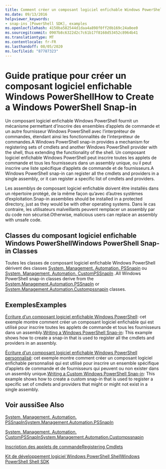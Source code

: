 ```yaml
---
title: Comment créer un composant logiciel enfichable Windows PowerShell | Microsoft Docs
ms.date: 09/13/2016
helpviewer_keywords:
- snap-ins [PowerShell SDK], examples
ms.openlocfilehash: 4150ba582544d1daa4a898f0ff20b169c24a0ee0
ms.sourcegitcommit: 0907b8c6322d2c7c61b17f8168d53452c8964b41
ms.translationtype: MT
ms.contentlocale: fr-FR
ms.lasthandoff: 08/05/2020
ms.locfileid: "87787323"
---
```

# <a name="how-to-create-a-windows-powershell-snap-in"></a><span data-ttu-id="e3c50-102">Guide pratique pour créer un composant logiciel enfichable Windows PowerShell</span><span class="sxs-lookup"><span data-stu-id="e3c50-102">How to Create a Windows PowerShell Snap-in</span></span>

<span data-ttu-id="e3c50-103">Un composant logiciel enfichable Windows PowerShell fournit un mécanisme permettant d’inscrire des ensembles d’applets de commande et un autre fournisseur Windows PowerShell avec l’interpréteur de commandes, étendant ainsi les fonctionnalités de l’interpréteur de commandes.</span><span class="sxs-lookup"><span data-stu-id="e3c50-103">A Windows PowerShell snap-in provides a mechanism for registering sets of cmdlets and another Windows PowerShell provider with the shell, thus extending the functionality of the shell.</span></span> <span data-ttu-id="e3c50-104">Un composant logiciel enfichable Windows PowerShell peut inscrire toutes les applets de commande et tous les fournisseurs dans un assembly unique, ou il peut inscrire une liste spécifique d’applets de commande et de fournisseurs.</span><span class="sxs-lookup"><span data-stu-id="e3c50-104">A Windows PowerShell snap-in can register all the cmdlets and providers in a single assembly, or it can register a specific list of cmdlets and providers.</span></span>

<span data-ttu-id="e3c50-105">Les assemblys de composant logiciel enfichable doivent être installés dans un répertoire protégé, de la même façon qu’avec d’autres systèmes d’exploitation.</span><span class="sxs-lookup"><span data-stu-id="e3c50-105">Snap-in assemblies should be installed in a protected directory, just as they would be with other operating systems.</span></span> <span data-ttu-id="e3c50-106">Dans le cas contraire, les utilisateurs malveillants peuvent remplacer un assembly par du code non sécurisé.</span><span class="sxs-lookup"><span data-stu-id="e3c50-106">Otherwise, malicious users can replace an assembly with unsafe code.</span></span>

## <a name="windows-powershell-snap-in-classes"></a><span data-ttu-id="e3c50-107">Classes du composant logiciel enfichable Windows PowerShell</span><span class="sxs-lookup"><span data-stu-id="e3c50-107">Windows PowerShell Snap-in Classes</span></span>

<span data-ttu-id="e3c50-108">Toutes les classes de composant logiciel enfichable Windows PowerShell dérivent des classes [System. Management. Automation. PSSnapin](/dotnet/api/System.Management.Automation.PSSnapIn) ou [System. Management. Automation. CustomPSSnapIn](/dotnet/api/System.Management.Automation.CustomPSSnapIn) .</span><span class="sxs-lookup"><span data-stu-id="e3c50-108">All Windows PowerShell snap-in classes derive from the [System.Management.Automation.PSSnapIn](/dotnet/api/System.Management.Automation.PSSnapIn) or [System.Management.Automation.Custompssnapin](/dotnet/api/System.Management.Automation.CustomPSSnapIn) classes.</span></span>

## <a name="examples"></a><span data-ttu-id="e3c50-109">Exemples</span><span class="sxs-lookup"><span data-stu-id="e3c50-109">Examples</span></span>

<span data-ttu-id="e3c50-110">[Écriture d’un composant logiciel enfichable Windows PowerShell](./writing-a-windows-powershell-snap-in.md): cet exemple montre comment créer un composant logiciel enfichable qui est utilisé pour inscrire toutes les applets de commande et tous les fournisseurs dans un assembly.</span><span class="sxs-lookup"><span data-stu-id="e3c50-110">[Writing a Windows PowerShell Snap-in](./writing-a-windows-powershell-snap-in.md): This example shows how to create a snap-in that is used to register all the cmdlets and providers in an assembly.</span></span>

<span data-ttu-id="e3c50-111">[Écriture d’un composant logiciel enfichable Windows PowerShell personnalisé](./writing-a-custom-windows-powershell-snap-in.md): cet exemple montre comment créer un composant logiciel enfichable personnalisé qui est utilisé pour inscrire un ensemble spécifique d’applets de commande et de fournisseurs qui peuvent ou non exister dans un assembly unique.</span><span class="sxs-lookup"><span data-stu-id="e3c50-111">[Writing a Custom Windows PowerShell Snap-in](./writing-a-custom-windows-powershell-snap-in.md): This example shows how to create a custom snap-in that is used to register a specific set of cmdlets and providers that might or might not exist in a single assembly.</span></span>

## <a name="see-also"></a><span data-ttu-id="e3c50-112">Voir aussi</span><span class="sxs-lookup"><span data-stu-id="e3c50-112">See Also</span></span>

[<span data-ttu-id="e3c50-113">System. Management. Automation. PSSnapIn</span><span class="sxs-lookup"><span data-stu-id="e3c50-113">System.Management.Automation.PSSnapIn</span></span>](/dotnet/api/System.Management.Automation.PSSnapIn)

[<span data-ttu-id="e3c50-114">System. Management. Automation. CustomPSSnapIn</span><span class="sxs-lookup"><span data-stu-id="e3c50-114">System.Management.Automation.Custompssnapin</span></span>](/dotnet/api/System.Management.Automation.CustomPSSnapIn)

[<span data-ttu-id="e3c50-115">Inscription des applets de commande</span><span class="sxs-lookup"><span data-stu-id="e3c50-115">Registering Cmdlets</span></span>](./registering-cmdlets.md)

[<span data-ttu-id="e3c50-116">Kit de développement logiciel Windows PowerShell Shell</span><span class="sxs-lookup"><span data-stu-id="e3c50-116">Windows PowerShell Shell SDK</span></span>](../windows-powershell-reference.md)

